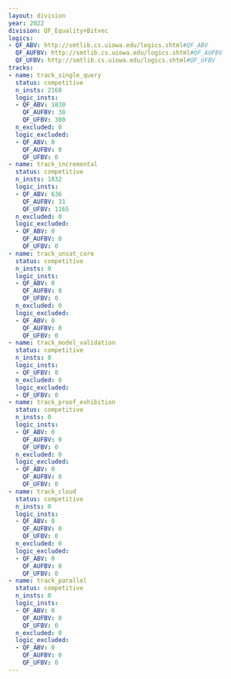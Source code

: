 ```yaml
---
layout: division
year: 2022
division: QF_Equality+Bitvec
logics: 
- QF_ABV: http://smtlib.cs.uiowa.edu/logics.shtml#QF_ABV
  QF_AUFBV: http://smtlib.cs.uiowa.edu/logics.shtml#QF_AUFBV
  QF_UFBV: http://smtlib.cs.uiowa.edu/logics.shtml#QF_UFBV
tracks:
- name: track_single_query
  status: competitive
  n_insts: 2168
  logic_insts:
  - QF_ABV: 1830
    QF_AUFBV: 38
    QF_UFBV: 300
  n_excluded: 0
  logic_excluded:
  - QF_ABV: 0
    QF_AUFBV: 0
    QF_UFBV: 0
- name: track_incremental
  status: competitive
  n_insts: 1832
  logic_insts:
  - QF_ABV: 636
    QF_AUFBV: 31
    QF_UFBV: 1165
  n_excluded: 0
  logic_excluded:
  - QF_ABV: 0
    QF_AUFBV: 0
    QF_UFBV: 0
- name: track_unsat_core
  status: competitive
  n_insts: 0
  logic_insts:
  - QF_ABV: 0
    QF_AUFBV: 0
    QF_UFBV: 0
  n_excluded: 0
  logic_excluded:
  - QF_ABV: 0
    QF_AUFBV: 0
    QF_UFBV: 0
- name: track_model_validation
  status: competitive
  n_insts: 0
  logic_insts:
  - QF_UFBV: 0
  n_excluded: 0
  logic_excluded:
  - QF_UFBV: 0
- name: track_proof_exhibition
  status: competitive
  n_insts: 0
  logic_insts:
  - QF_ABV: 0
    QF_AUFBV: 0
    QF_UFBV: 0
  n_excluded: 0
  logic_excluded:
  - QF_ABV: 0
    QF_AUFBV: 0
    QF_UFBV: 0
- name: track_cloud
  status: competitive
  n_insts: 0
  logic_insts:
  - QF_ABV: 0
    QF_AUFBV: 0
    QF_UFBV: 0
  n_excluded: 0
  logic_excluded:
  - QF_ABV: 0
    QF_AUFBV: 0
    QF_UFBV: 0
- name: track_parallel
  status: competitive
  n_insts: 0
  logic_insts:
  - QF_ABV: 0
    QF_AUFBV: 0
    QF_UFBV: 0
  n_excluded: 0
  logic_excluded:
  - QF_ABV: 0
    QF_AUFBV: 0
    QF_UFBV: 0
---
```


